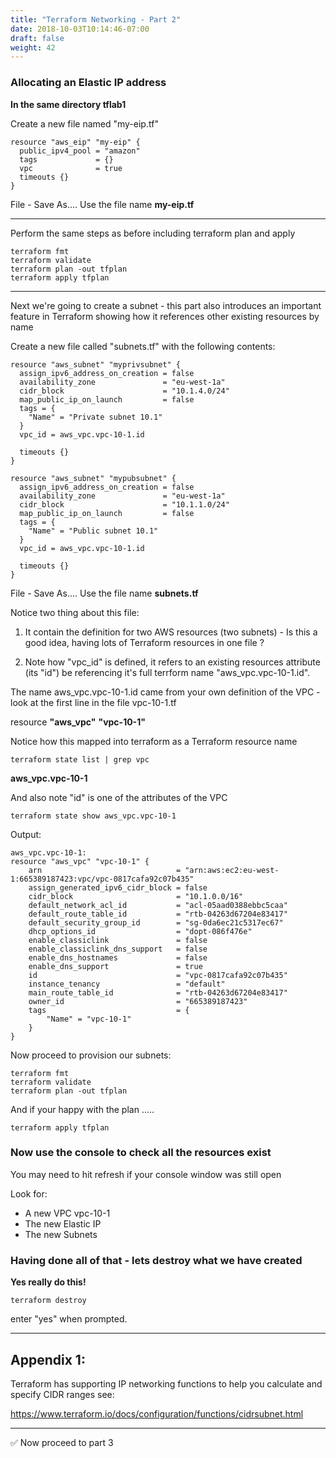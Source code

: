 ```yaml
---
title: "Terraform Networking - Part 2"
date: 2018-10-03T10:14:46-07:00
draft: false
weight: 42
---
```




### Allocating an Elastic IP address

**In the same directory tflab1**

Create a new file named "my-eip.tf"

```
resource "aws_eip" "my-eip" {
  public_ipv4_pool = "amazon"
  tags             = {}
  vpc              = true
  timeouts {}
}
```

File - Save As....
Use the file name **my-eip.tf** 

----

Perform the same steps as before including terraform plan and apply

```
terraform fmt
terraform validate
terraform plan -out tfplan
terraform apply tfplan
```

----

Next we're going to create a subnet - this part also introduces an important feature in Terraform showing how it references other existing resources by name


Create a new file called "subnets.tf" with the following contents:


```
resource "aws_subnet" "myprivsubnet" {
  assign_ipv6_address_on_creation = false
  availability_zone               = "eu-west-1a"
  cidr_block                      = "10.1.4.0/24"
  map_public_ip_on_launch         = false
  tags = {
    "Name" = "Private subnet 10.1"
  }
  vpc_id = aws_vpc.vpc-10-1.id

  timeouts {}
}

resource "aws_subnet" "mypubsubnet" {
  assign_ipv6_address_on_creation = false
  availability_zone               = "eu-west-1a"
  cidr_block                      = "10.1.1.0/24"
  map_public_ip_on_launch         = false
  tags = {
    "Name" = "Public subnet 10.1"
  }
  vpc_id = aws_vpc.vpc-10-1.id

  timeouts {}
}
```

File - Save As....
Use the file name **subnets.tf** 

Notice two thing about this file:

1. It contain the definition for two AWS resources (two subnets) - Is this a good idea, having lots of Terraform resources in one file ?

2. Note how "vpc_id" is defined, it refers to an existing resources attribute (its "id") be referencing it's full terrform name "aws_vpc.vpc-10-1.id". 
   
The name aws_vpc.vpc-10-1.id came from your own definition of the VPC - look at the first line in the file vpc-10-1.tf

resource **"aws_vpc"** **"vpc-10-1"**

Notice how this mapped into terraform as a Terraform resource name

```
terraform state list | grep vpc
```
**aws_vpc.vpc-10-1**

And also note "id" is one of the attributes of the VPC 

```
terraform state show aws_vpc.vpc-10-1
```
Output:
```
aws_vpc.vpc-10-1:
resource "aws_vpc" "vpc-10-1" {
    arn                              = "arn:aws:ec2:eu-west-1:665389187423:vpc/vpc-0817cafa92c07b435"
    assign_generated_ipv6_cidr_block = false
    cidr_block                       = "10.1.0.0/16"
    default_network_acl_id           = "acl-05aad0388ebbc5caa"
    default_route_table_id           = "rtb-04263d67204e83417"
    default_security_group_id        = "sg-0da6ec21c5317ec67"
    dhcp_options_id                  = "dopt-086f476e"
    enable_classiclink               = false
    enable_classiclink_dns_support   = false
    enable_dns_hostnames             = false
    enable_dns_support               = true
    id                               = "vpc-0817cafa92c07b435"
    instance_tenancy                 = "default"
    main_route_table_id              = "rtb-04263d67204e83417"
    owner_id                         = "665389187423"
    tags                             = {
        "Name" = "vpc-10-1"
    }
}
```

Now proceed to provision our subnets:


```
terraform fmt
terraform validate
terraform plan -out tfplan
```

And if your happy with the plan .....

```
terraform apply tfplan
```

### Now use the console to check all the resources exist

You may need to hit refresh if your console window was still open

Look for:

* A new VPC vpc-10-1
* The new Elastic IP
* The new Subnets


### Having done all of that - lets destroy what we have created

**Yes really do this!**

```
terraform destroy
```

enter "yes" when prompted.


----

## Appendix 1:

Terraform has supporting IP networking functions to help you calculate and specify CIDR ranges see:

https://www.terraform.io/docs/configuration/functions/cidrsubnet.html


----

:white_check_mark: Now proceed to part 3






